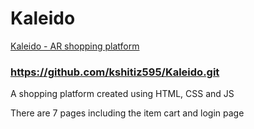 # Kaleido
[Kaleido - AR shopping platform](file:///C:/Users/kshit/OneDrive/Desktop/Kaliedo/index.html)
### https://github.com/kshitiz595/Kaleido.git
A shopping platform created using HTML, CSS and JS

There are 7 pages including the item cart and login page

